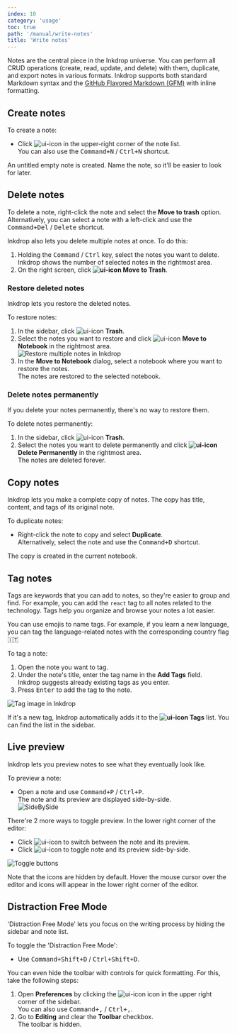 ```yaml
---
index: 10
category: 'usage'
toc: true
path: '/manual/write-notes'
title: 'Write notes'
---
```


Notes are the central piece in the Inkdrop universe. You can perform all CRUD operations (create, read, update, and delete) with them, duplicate, and export notes in various formats.
Inkdrop supports both standard Markdown syntax and the
[GitHub Flavored Markdown (GFM)](/manual/markdown-cheatsheet) with inline formatting.

## Create notes

To create a note:

- Click ![ui-icon](/images/icons/pencil-write.svg) in the upper-right corner of the note list.  
  You can also use the <kbd>Command+N</kbd> / <kbd>Ctrl+N</kbd> shortcut.

An untitled empty note is created. Name the note, so it'll be easier to look for later.

## Delete notes

To delete a note, right-click the note and select the **Move to trash** option. Alternatively, you can select a note with a left-click and use the <kbd>Command+Del</kbd> / <kbd>Delete</kbd> shortcut.

Inkdrop also lets you delete multiple notes at once. To do this:

1. Holding the <kbd>Command</kbd> / <kbd>Ctrl</kbd> key, select the notes you want to delete.  
   Inkdrop shows the number of selected notes in the rightmost area.
2. On the right screen, click **![ui-icon](/images/icons/bin-1.svg) Move to Trash**.

### Restore deleted notes

Inkdrop lets you restore the deleted notes.

To restore notes:

1. In the sidebar, click ![ui-icon](/images/icons/bin-1.svg) **Trash**.
2. Select the notes you want to restore and click ![ui-icon](/images/icons/book-close-2.svg) **Move to Notebook** in the rightmost area.  
   ![Restore multiple notes in Inkdrop](./writing-note-select-multiple.png)
3. In the **Move to Notebook** dialog, select a notebook where you want to restore the notes.  
   The notes are restored to the selected notebook.

### Delete notes permanently

<div class="ui error message">If you delete your notes permanently, there's no way to restore them.</div>

To delete notes permanently:

1. In the sidebar, click ![ui-icon](/images/icons/bin-1.svg) **Trash**.
2. Select the notes you want to delete permanently and click **![ui-icon](/images/icons/bin-1.svg) Delete Permanently** in the rightmost area.  
   The notes are deleted forever.

## Copy notes

Inkdrop lets you make a complete copy of notes. The copy has title, content, and tags of its original note.

To duplicate notes:

- Right-click the note to copy and select **Duplicate**.  
  Alternatively, select the note and use the <kbd>Command+D</kbd> shortcut.

The copy is created in the current notebook.

## Tag notes

Tags are keywords that you can add to notes, so they're easier to group and find. For example, you can add the `react` tag to all notes related to the technology. Tags help you organize and browse your notes a lot easier.

<div class="ui info message">
   You can use emojis to name tags. For example, if you learn a new language, you can tag the language-related notes with the corresponding country flag 🇮🇹
</div>

To tag a note:

1. Open the note you want to tag.
2. Under the note's title, enter the tag name in the **Add Tags** field.  
   Inkdrop suggests already existing tags as you enter.
3. Press <kbd>Enter</kbd> to add the tag to the note.

![Tag image in Inkdrop](./add_tag.png)

If it's a new tag, Inkdrop automatically adds it to the **![ui-icon](images/icons/tags-double.svg) Tags** list. You can find the list in the sidebar.

## Live preview

Inkdrop lets you preview notes to see what they eventually look like.

To preview a note:

- Open a note and use <kbd>Command+P</kbd> / <kbd>Ctrl+P</kbd>.  
   The note and its preview are displayed side-by-side.  
  ![SideBySide](./writing-note_sidebyside.png)

There're 2 more ways to toggle preview. In the lower right corner of the editor:

- Click ![ui-icon](/images/icons/view-1.svg) to switch between the note and its preview.
- Click ![ui-icon](/images/icons/layout-two-colums.svg) to toggle note and its preview side-by-side.

![Toggle buttons](./writing-note_toggle_buttons.png)

<div class="ui warning message">
Note that the icons are hidden by default. Hover the mouse cursor over the editor and icons will appear in the lower right corner of the editor.
</div>

## Distraction Free Mode

'Distraction Free Mode' lets you focus on the writing process by hiding the sidebar and note list.

To toggle the 'Distraction Free Mode':

- Use <kbd>Command+Shift+D</kbd> / <kbd>Ctrl+Shift+D</kbd>.

You can even hide the toolbar with controls for quick formatting. For this, take the following steps:

1. Open **Preferences** by clicking the ![ui-icon](/images/icons/cog.svg) icon in the upper right corner of the sidebar.  
   You can also use <kbd>Command+,</kbd> / <kbd>Ctrl+,</kbd>.
2. Go to **Editing** and clear the **Toolbar** checkbox.  
   The toolbar is hidden.
